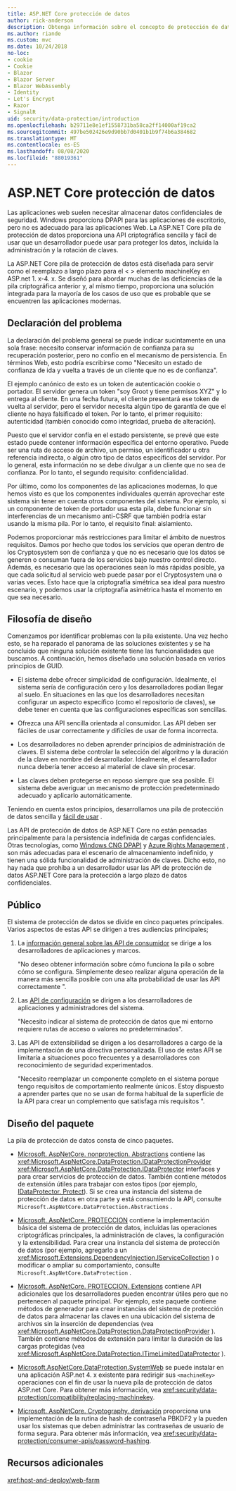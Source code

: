 ```yaml
---
title: ASP.NET Core protección de datos
author: rick-anderson
description: Obtenga información sobre el concepto de protección de datos y los principios de diseño de las API de protección de datos de ASP.NET Core.
ms.author: riande
ms.custom: mvc
ms.date: 10/24/2018
no-loc:
- cookie
- Cookie
- Blazor
- Blazor Server
- Blazor WebAssembly
- Identity
- Let's Encrypt
- Razor
- SignalR
uid: security/data-protection/introduction
ms.openlocfilehash: b29711e8e1ef1558731ba58ca2ff14000af19ca2
ms.sourcegitcommit: 497be502426e9d90bb7d0401b1b9f74b6a384682
ms.translationtype: MT
ms.contentlocale: es-ES
ms.lasthandoff: 08/08/2020
ms.locfileid: "88019361"
---
```

# <a name="aspnet-core-data-protection"></a>ASP.NET Core protección de datos

Las aplicaciones web suelen necesitar almacenar datos confidenciales de seguridad. Windows proporciona DPAPI para las aplicaciones de escritorio, pero no es adecuado para las aplicaciones Web. La ASP.NET Core pila de protección de datos proporciona una API criptográfica sencilla y fácil de usar que un desarrollador puede usar para proteger los datos, incluida la administración y la rotación de claves.

La ASP.NET Core pila de protección de datos está diseñada para servir como el reemplazo a largo plazo para el &lt; &gt; elemento machineKey en ASP.net 1. x-4. x. Se diseñó para abordar muchas de las deficiencias de la pila criptográfica anterior y, al mismo tiempo, proporciona una solución integrada para la mayoría de los casos de uso que es probable que se encuentren las aplicaciones modernas.

## <a name="problem-statement"></a>Declaración del problema

La declaración del problema general se puede indicar sucintamente en una sola frase: necesito conservar información de confianza para su recuperación posterior, pero no confío en el mecanismo de persistencia. En términos Web, esto podría escribirse como "Necesito un estado de confianza de ida y vuelta a través de un cliente que no es de confianza".

El ejemplo canónico de esto es un token de autenticación cookie o portador. El servidor genera un token "soy Groot y tiene permisos XYZ" y lo entrega al cliente. En una fecha futura, el cliente presentará ese token de vuelta al servidor, pero el servidor necesita algún tipo de garantía de que el cliente no haya falsificado el token. Por lo tanto, el primer requisito: autenticidad (también conocido como integridad, prueba de alteración).

Puesto que el servidor confía en el estado persistente, se prevé que este estado puede contener información específica del entorno operativo. Puede ser una ruta de acceso de archivo, un permiso, un identificador u otra referencia indirecta, o algún otro tipo de datos específicos del servidor. Por lo general, esta información no se debe divulgar a un cliente que no sea de confianza. Por lo tanto, el segundo requisito: confidencialidad.

Por último, como los componentes de las aplicaciones modernas, lo que hemos visto es que los componentes individuales querrán aprovechar este sistema sin tener en cuenta otros componentes del sistema. Por ejemplo, si un componente de token de portador usa esta pila, debe funcionar sin interferencias de un mecanismo anti-CSRF que también podría estar usando la misma pila. Por lo tanto, el requisito final: aislamiento.

Podemos proporcionar más restricciones para limitar el ámbito de nuestros requisitos. Damos por hecho que todos los servicios que operan dentro de los Cryptosystem son de confianza y que no es necesario que los datos se generen o consuman fuera de los servicios bajo nuestro control directo. Además, es necesario que las operaciones sean lo más rápidas posible, ya que cada solicitud al servicio web puede pasar por el Cryptosystem una o varias veces. Esto hace que la criptografía simétrica sea ideal para nuestro escenario, y podemos usar la criptografía asimétrica hasta el momento en que sea necesario.

## <a name="design-philosophy"></a>Filosofía de diseño

Comenzamos por identificar problemas con la pila existente. Una vez hecho esto, se ha reparado el panorama de las soluciones existentes y se ha concluido que ninguna solución existente tiene las funcionalidades que buscamos. A continuación, hemos diseñado una solución basada en varios principios de GUID.

* El sistema debe ofrecer simplicidad de configuración. Idealmente, el sistema sería de configuración cero y los desarrolladores podían llegar al suelo. En situaciones en las que los desarrolladores necesitan configurar un aspecto específico (como el repositorio de claves), se debe tener en cuenta que las configuraciones específicas son sencillas.

* Ofrezca una API sencilla orientada al consumidor. Las API deben ser fáciles de usar correctamente y difíciles de usar de forma incorrecta.

* Los desarrolladores no deben aprender principios de administración de claves. El sistema debe controlar la selección del algoritmo y la duración de la clave en nombre del desarrollador. Idealmente, el desarrollador nunca debería tener acceso al material de clave sin procesar.

* Las claves deben protegerse en reposo siempre que sea posible. El sistema debe averiguar un mecanismo de protección predeterminado adecuado y aplicarlo automáticamente.

Teniendo en cuenta estos principios, desarrollamos una pila de protección de datos sencilla y [fácil de usar](xref:security/data-protection/using-data-protection) .

Las API de protección de datos de ASP.NET Core no están pensadas principalmente para la persistencia indefinida de cargas confidenciales. Otras tecnologías, como [Windows CNG DPAPI](/windows/win32/seccng/cng-dpapi) y [Azure Rights Management](/rights-management/) , son más adecuadas para el escenario de almacenamiento indefinido, y tienen una sólida funcionalidad de administración de claves. Dicho esto, no hay nada que prohíba a un desarrollador usar las API de protección de datos ASP.NET Core para la protección a largo plazo de datos confidenciales.

## <a name="audience"></a>Público

El sistema de protección de datos se divide en cinco paquetes principales. Varios aspectos de estas API se dirigen a tres audiencias principales;

1. La [información general sobre las API de consumidor](xref:security/data-protection/consumer-apis/overview) se dirige a los desarrolladores de aplicaciones y marcos.

   "No deseo obtener información sobre cómo funciona la pila o sobre cómo se configura. Simplemente deseo realizar alguna operación de la manera más sencilla posible con una alta probabilidad de usar las API correctamente ".

2. Las [API de configuración](xref:security/data-protection/configuration/overview) se dirigen a los desarrolladores de aplicaciones y administradores del sistema.

   "Necesito indicar al sistema de protección de datos que mi entorno requiere rutas de acceso o valores no predeterminados".

3. Las API de extensibilidad se dirigen a los desarrolladores a cargo de la implementación de una directiva personalizada. El uso de estas API se limitaría a situaciones poco frecuentes y a desarrolladores con reconocimiento de seguridad experimentados.

   "Necesito reemplazar un componente completo en el sistema porque tengo requisitos de comportamiento realmente únicos. Estoy dispuesto a aprender partes que no se usan de forma habitual de la superficie de la API para crear un complemento que satisfaga mis requisitos ".

## <a name="package-layout"></a>Diseño del paquete

La pila de protección de datos consta de cinco paquetes.

* [Microsoft. AspNetCore. nonprotection. Abstractions](https://www.nuget.org/packages/Microsoft.AspNetCore.DataProtection.Abstractions/) contiene las <xref:Microsoft.AspNetCore.DataProtection.IDataProtectionProvider> <xref:Microsoft.AspNetCore.DataProtection.IDataProtector> interfaces y para crear servicios de protección de datos. También contiene métodos de extensión útiles para trabajar con estos tipos (por ejemplo, [IDataProtector. Protect](xref:Microsoft.AspNetCore.DataProtection.DataProtectionCommonExtensions.Protect*)). Si se crea una instancia del sistema de protección de datos en otra parte y está consumiendo la API, consulte `Microsoft.AspNetCore.DataProtection.Abstractions` .

* [Microsoft. AspNetCore. PROTECCION](https://www.nuget.org/packages/Microsoft.AspNetCore.DataProtection/) contiene la implementación básica del sistema de protección de datos, incluidas las operaciones criptográficas principales, la administración de claves, la configuración y la extensibilidad. Para crear una instancia del sistema de protección de datos (por ejemplo, agregarlo a un <xref:Microsoft.Extensions.DependencyInjection.IServiceCollection> ) o modificar o ampliar su comportamiento, consulte `Microsoft.AspNetCore.DataProtection` .

* [Microsoft. AspNetCore. PROTECCION. Extensions](https://www.nuget.org/packages/Microsoft.AspNetCore.DataProtection.Extensions/) contiene API adicionales que los desarrolladores pueden encontrar útiles pero que no pertenecen al paquete principal. Por ejemplo, este paquete contiene métodos de generador para crear instancias del sistema de protección de datos para almacenar las claves en una ubicación del sistema de archivos sin la inserción de dependencias (vea <xref:Microsoft.AspNetCore.DataProtection.DataProtectionProvider> ). También contiene métodos de extensión para limitar la duración de las cargas protegidas (vea <xref:Microsoft.AspNetCore.DataProtection.ITimeLimitedDataProtector> ).

* [Microsoft.AspNetCore.DataProtection.SystemWeb](https://www.nuget.org/packages/Microsoft.AspNetCore.DataProtection.SystemWeb/) se puede instalar en una aplicación ASP.net 4. x existente para redirigir sus `<machineKey>` operaciones con el fin de usar la nueva pila de protección de datos ASP.net Core. Para obtener más información, vea <xref:security/data-protection/compatibility/replacing-machinekey>.

* [Microsoft. AspNetCore. Cryptography. derivación](https://www.nuget.org/packages/Microsoft.AspNetCore.Cryptography.KeyDerivation/) proporciona una implementación de la rutina de hash de contraseña PBKDF2 y la pueden usar los sistemas que deben administrar las contraseñas de usuario de forma segura. Para obtener más información, vea <xref:security/data-protection/consumer-apis/password-hashing>.

## <a name="additional-resources"></a>Recursos adicionales

<xref:host-and-deploy/web-farm>
